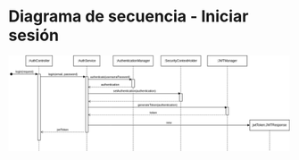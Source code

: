 # Diagrama de secuencia - Iniciar sesión

![Diagrama de secuencia - Iniciar sesión](../images/diagramas-de-secuencia/auth-login.png)